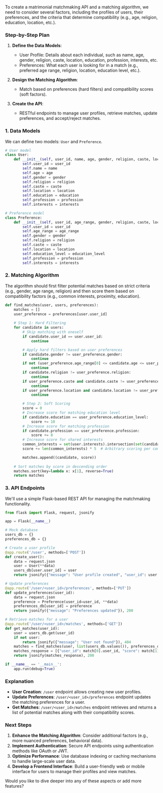 To create a matrimonial matchmaking API and a matching algorithm, we need to consider several factors, including the profiles of users, their preferences, and the criteria that determine compatibility (e.g., age, religion, education, location, etc.).

### Step-by-Step Plan

1. **Define the Data Models**:
   - User Profile: Details about each individual, such as name, age, gender, religion, caste, location, education, profession, interests, etc.
   - Preferences: What each user is looking for in a match (e.g., preferred age range, religion, location, education level, etc.).

2. **Design the Matching Algorithm**:
   - Match based on preferences (hard filters) and compatibility scores (soft factors).

3. **Create the API**:
   - RESTful endpoints to manage user profiles, retrieve matches, update preferences, and accept/reject matches.

### 1. Data Models

We can define two models: `User` and `Preference`.

```python
# User model
class User:
    def __init__(self, user_id, name, age, gender, religion, caste, location, education, profession, interests):
        self.user_id = user_id
        self.name = name
        self.age = age
        self.gender = gender
        self.religion = religion
        self.caste = caste
        self.location = location
        self.education = education
        self.profession = profession
        self.interests = interests

# Preference model
class Preference:
    def __init__(self, user_id, age_range, gender, religion, caste, location, education_level, profession, interests):
        self.user_id = user_id
        self.age_range = age_range
        self.gender = gender
        self.religion = religion
        self.caste = caste
        self.location = location
        self.education_level = education_level
        self.profession = profession
        self.interests = interests
```

### 2. Matching Algorithm

The algorithm should first filter potential matches based on strict criteria (e.g., gender, age range, religion) and then score them based on compatibility factors (e.g., common interests, proximity, education).

```python
def find_matches(user, users, preferences):
    matches = []
    user_preference = preferences[user.user_id]
    
    # Step 1: Hard Filtering
    for candidate in users:
        # Skip matching with oneself
        if candidate.user_id == user.user_id:
            continue

        # Apply hard filters based on user preferences
        if candidate.gender != user_preference.gender:
            continue
        if not (user_preference.age_range[0] <= candidate.age <= user_preference.age_range[1]):
            continue
        if candidate.religion != user_preference.religion:
            continue
        if user_preference.caste and candidate.caste != user_preference.caste:
            continue
        if user_preference.location and candidate.location != user_preference.location:
            continue

        # Step 2: Soft Scoring
        score = 0
        # Increase score for matching education level
        if candidate.education == user_preference.education_level:
            score += 10
        # Increase score for matching profession
        if candidate.profession == user_preference.profession:
            score += 8
        # Increase score for shared interests
        common_interests = set(user.interests).intersection(set(candidate.interests))
        score += len(common_interests) * 5  # Arbitrary scoring per common interest

        matches.append((candidate, score))
    
    # Sort matches by score in descending order
    matches.sort(key=lambda x: x[1], reverse=True)
    return matches
```

### 3. API Endpoints

We'll use a simple Flask-based REST API for managing the matchmaking functionality.

```python
from flask import Flask, request, jsonify

app = Flask(__name__)

# Mock database
users_db = {}
preferences_db = {}

# Create a user profile
@app.route('/user', methods=['POST'])
def create_user():
    data = request.json
    user = User(**data)
    users_db[user.user_id] = user
    return jsonify({"message": "User profile created", "user_id": user.user_id}), 201

# Update preferences
@app.route('/user/<user_id>/preferences', methods=['PUT'])
def update_preferences(user_id):
    data = request.json
    preference = Preference(user_id=user_id, **data)
    preferences_db[user_id] = preference
    return jsonify({"message": "Preferences updated"}), 200

# Retrieve matches for a user
@app.route('/user/<user_id>/matches', methods=['GET'])
def get_matches(user_id):
    user = users_db.get(user_id)
    if not user:
        return jsonify({"message": "User not found"}), 404
    matches = find_matches(user, list(users_db.values()), preferences_db)
    matches_response = [{"user_id": match[0].user_id, "score": match[1]} for match in matches]
    return jsonify(matches_response), 200

if __name__ == '__main__':
    app.run(debug=True)
```

### Explanation

- **User Creation**: `/user` endpoint allows creating new user profiles.
- **Update Preferences**: `/user/<user_id>/preferences` endpoint updates the matching preferences for a user.
- **Get Matches**: `/user/<user_id>/matches` endpoint retrieves and returns a list of potential matches along with their compatibility scores.

### Next Steps

1. **Enhance the Matching Algorithm**: Consider additional factors (e.g., more nuanced preferences, behavioral data).
2. **Implement Authentication**: Secure API endpoints using authentication methods like OAuth or JWT.
3. **Optimize Performance**: Use database indexing or caching mechanisms to handle large-scale user data.
4. **Develop a Frontend Interface**: Build a user-friendly web or mobile interface for users to manage their profiles and view matches. 

Would you like to dive deeper into any of these aspects or add more features?

